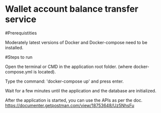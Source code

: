 # Wallet account balance transfer service

#Prerequistities

Moderately latest versions of Docker and Docker-compose need to be installed.

#Steps to run

Open the terminal or CMD in the application root folder. (where docker-compose.yml is located).

Type the command: 'docker-compose up' and press enter.

Wait for a few minutes until the application and the database are initialized. 

After the application is started, you can use the APIs as per the doc.
https://documenter.getpostman.com/view/18753648/Uz5NhsFu
